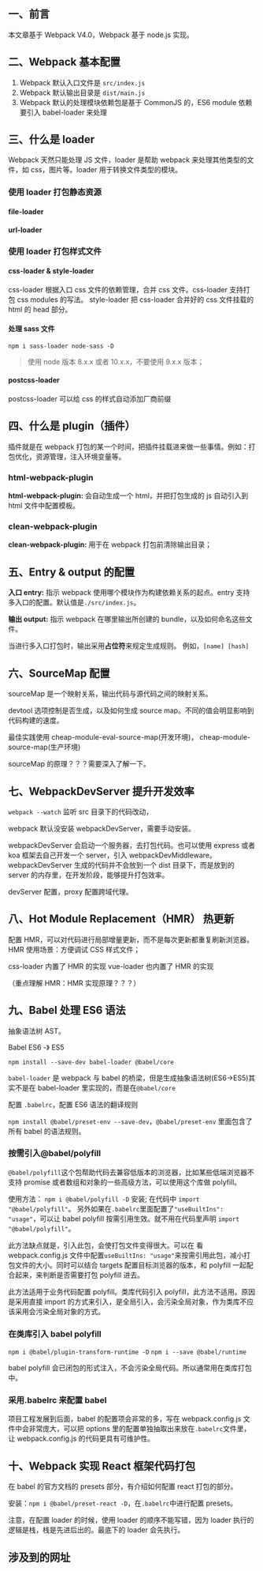 ## 一、前言

本文章基于 Webpack V4.0，Webpack 基于 node.js 实现。

## 二、Webpack 基本配置

1. Webpack 默认入口文件是 `src/index.js`
2. Webpack 默认输出目录是 `dist/main.js`
3. Webpack 默认的处理模块依赖包是基于 CommonJS 的，ES6 module 依赖要引入 babel-loader 来处理

## 三、什么是 loader

Webpack 天然只能处理 JS 文件，loader 是帮助 webpack 来处理其他类型的文件，如 css，图片等。loader 用于转换文件类型的模块。

### 使用 loader 打包静态资源

#### file-loader

#### url-loader

### 使用 loader 打包样式文件

#### css-loader & style-loader

css-loader 根据入口 css 文件的依赖管理，合并 css 文件。css-loader 支持打包 css modules 的写法。
style-loader 把 css-loader 合并好的 css 文件挂载的 html 的 head 部分。

#### 处理 sass 文件

`npm i sass-loader node-sass -D`

> 使用 node 版本 8.x.x 或者 10.x.x，不要使用 9.x.x 版本；

#### postcss-loader

postcss-loader 可以给 css 的样式自动添加厂商前缀

## 四、什么是 plugin（插件）

插件就是在 webpack 打包的某一个时间，把插件挂载进来做一些事情。例如：打包优化，资源管理，注入环境变量等。

### html-webpack-plugin

**html-webpack-plugin:** 会自动生成一个 html，并把打包生成的 js 自动引入到 html 文件中配置模板。

### clean-webpack-plugin

**clean-webpack-plugin:** 用于在 webpack 打包前清除输出目录；

## 五、Entry & output 的配置

**入口 entry:** 指示 webpack 使用哪个模块作为构建依赖关系的起点。entry 支持多入口的配置。默认值是`./src/index.js`。

**输出 output:** 指示 webpack 在哪里输出所创建的 bundle，以及如何命名这些文件。

当进行多入口打包时，输出采用**占位符**来规定生成规则。 例如，`[name] [hash]`

## 六、SourceMap 配置

sourceMap 是一个映射关系，输出代码与源代码之间的映射关系。

devtool 选项控制是否生成，以及如何生成 source map。不同的值会明显影响到代码构建的速度。

最佳实践使用 cheap-module-eval-source-map(开发环境)， cheap-module-source-map(生产环境)

sourceMap 的原理？？？需要深入了解一下。

## 七、WebpackDevServer 提升开发效率

`webpack --watch` 监听 src 目录下的代码改动，

webpack 默认没安装 webpackDevServer，需要手动安装。

webpackDevServer 会启动一个服务器，去打包代码。也可以使用 express 或者 koa 框架去自己开发一个 server，引入 webpackDevMiddleware。
webpackDevServer 生成的代码并不会放到一个 dist 目录下，而是放到的 server 的内存里，在开发阶段，能够提升打包效率。

devServer 配置，proxy 配置跨域代理。

## 八、Hot Module Replacement（HMR） 热更新

配置 HMR，可以对代码进行局部增量更新，而不是每次更新都重复刷新浏览器。
HMR 使用场景：方便调试 CSS 样式文件；

css-loader 内置了 HMR 的实现
vue-loader 也内置了 HMR 的实现

（重点理解 HMR：HMR 实现原理？？？）

## 九、Babel 处理 ES6 语法

抽象语法树 AST。

Babel ES6 -》 ES5

`npm install --save-dev babel-loader @babel/core`

`babel-loader` 是 webpack 与 babel 的桥梁，但是生成抽象语法树(ES6->ES5)其实不是在 babel-loader 里实现的，而是在`@babel/core`

配置 `.babelrc`，配置 ES6 语法的翻译规则

`npm install @babel/preset-env --save-dev`，`@babel/preset-env` 里面包含了所有 babel 的语法规则。

### 按需引入@babel/polyfill

`@babel/polyfill`这个包帮助代码去兼容低版本的浏览器，比如某些低端浏览器不支持 promise 或者数组和对象的一些高级方法，可以使用这个库做 polyfill。

使用方法：
`npm i @babel/polyfill -D` 安装;
在代码中 `import "@babel/polyfill"`。 另外如果在`.babelrc`里面配置了`"useBuiltIns": "usage"`，可以让 babel polyfill 按需引用生效。就不用在代码里声明 `import "@babel/polyfill"`。

此方法缺点就是，引入此包，会使打包文件变得很大。可以在 看 webpack.config.js 文件中配置`useBuiltIns: "usage"`来按需引用此包，减小打包文件的大小。同时可以结合 targets 配置目标浏览器的版本，和 polyfill 一起配合起来，来判断是否需要打包 polyfill 进去。

此方法适用于业务代码配置 polyfill。类库代码引入 polyfill，此方法不适用。原因是采用直接 import 的方式来引入，是全局引入，会污染全局对象，作为类库不应该采用会污染全局对象的方式。

### 在类库引入 babel polyfill

`npm i @babel/plugin-transform-runtime -D`
`npm i --save @babel/runtime`

babel polyfill 会已闭包的形式注入，不会污染全局代码。所以通常用在类库打包中。

### 采用.babelrc 来配置 babel

项目工程发展到后面，babel 的配置项会非常的多，写在 webpack.config.js 文件中会非常庞大，可以把 options 里的配置单独抽取出来放在`.babelrc`文件里，让 webpack.config.js 的代码更具有可维护性。

## 十、Webpack 实现 React 框架代码打包

在 babel 的官方文档的 presets 部分，有介绍如何配置 react 打包的部分。

安装：`npm i @babel/preset-react -D`，在`.babelrc`中进行配置 presets。

注意，在配置 loader 的时候，使用 loader 的顺序不能写错，因为 loader 执行的逻辑是栈，栈是先进后出的。最底下的 loader 会先执行。

## 涉及到的网址

[webpack]: https://webpack.js.org/concepts/
[babel]: https://babeljs.io/docs/en/babel-preset-react
